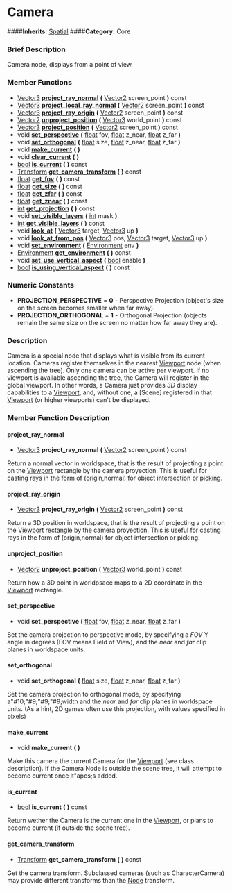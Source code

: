 #  Camera  
####**Inherits:** [Spatial](class_spatial)
####**Category:** Core

###  Brief Description  
Camera node, displays from a point of view.

###  Member Functions 
  * [Vector3](class_vector3)  **[project&#95;ray&#95;normal](#project_ray_normal)**  **(** [Vector2](class_vector2) screen_point  **)** const
  * [Vector3](class_vector3)  **[project&#95;local&#95;ray&#95;normal](#project_local_ray_normal)**  **(** [Vector2](class_vector2) screen_point  **)** const
  * [Vector3](class_vector3)  **[project&#95;ray&#95;origin](#project_ray_origin)**  **(** [Vector2](class_vector2) screen_point  **)** const
  * [Vector2](class_vector2)  **[unproject&#95;position](#unproject_position)**  **(** [Vector3](class_vector3) world_point  **)** const
  * [Vector3](class_vector3)  **[project&#95;position](#project_position)**  **(** [Vector2](class_vector2) screen_point  **)** const
  * void  **[set&#95;perspective](#set_perspective)**  **(** [float](class_float) fov, [float](class_float) z_near, [float](class_float) z_far  **)**
  * void  **[set&#95;orthogonal](#set_orthogonal)**  **(** [float](class_float) size, [float](class_float) z_near, [float](class_float) z_far  **)**
  * void  **[make&#95;current](#make_current)**  **(** **)**
  * void  **[clear&#95;current](#clear_current)**  **(** **)**
  * [bool](class_bool)  **[is&#95;current](#is_current)**  **(** **)** const
  * [Transform](class_transform)  **[get&#95;camera&#95;transform](#get_camera_transform)**  **(** **)** const
  * [float](class_float)  **[get&#95;fov](#get_fov)**  **(** **)** const
  * [float](class_float)  **[get&#95;size](#get_size)**  **(** **)** const
  * [float](class_float)  **[get&#95;zfar](#get_zfar)**  **(** **)** const
  * [float](class_float)  **[get&#95;znear](#get_znear)**  **(** **)** const
  * [int](class_int)  **[get&#95;projection](#get_projection)**  **(** **)** const
  * void  **[set&#95;visible&#95;layers](#set_visible_layers)**  **(** [int](class_int) mask  **)**
  * [int](class_int)  **[get&#95;visible&#95;layers](#get_visible_layers)**  **(** **)** const
  * void  **[look&#95;at](#look_at)**  **(** [Vector3](class_vector3) target, [Vector3](class_vector3) up  **)**
  * void  **[look&#95;at&#95;from&#95;pos](#look_at_from_pos)**  **(** [Vector3](class_vector3) pos, [Vector3](class_vector3) target, [Vector3](class_vector3) up  **)**
  * void  **[set&#95;environment](#set_environment)**  **(** [Environment](class_environment) env  **)**
  * [Environment](class_environment)  **[get&#95;environment](#get_environment)**  **(** **)** const
  * void  **[set&#95;use&#95;vertical&#95;aspect](#set_use_vertical_aspect)**  **(** [bool](class_bool) enable  **)**
  * [bool](class_bool)  **[is&#95;using&#95;vertical&#95;aspect](#is_using_vertical_aspect)**  **(** **)** const

###  Numeric Constants  
  * **PROJECTION_PERSPECTIVE** = **0** - Perspective Projection (object's size on the screen becomes smaller when far away).
  * **PROJECTION_ORTHOGONAL** = **1** - Orthogonal Projection (objects remain the same size on the screen no matter how far away they are).

###  Description  
Camera is a special node that displays what is visible from its current location. Cameras register themselves in the nearest [Viewport](class_viewport) node (when ascending the tree). Only one camera can be active per viewport. If no viewport is available ascending the tree, the Camera will register in the global viewport. In other words, a Camera just provides _3D_ display capabilities to a [Viewport](class_viewport), and, without one, a [Scene] registered in that [Viewport](class_viewport) (or higher viewports) can't be displayed.

###  Member Function Description  

#### <a name="project_ray_normal">project_ray_normal</a>
  * [Vector3](class_vector3)  **project&#95;ray&#95;normal**  **(** [Vector2](class_vector2) screen_point  **)** const

Return a normal vector in worldspace, that is the result of projecting a point on the [Viewport](class_viewport) rectangle by the camera proyection. This is useful for casting rays in the form of (origin,normal) for object intersection or picking.

#### <a name="project_ray_origin">project_ray_origin</a>
  * [Vector3](class_vector3)  **project&#95;ray&#95;origin**  **(** [Vector2](class_vector2) screen_point  **)** const

Return a 3D position in worldspace, that is the result of projecting a point on the [Viewport](class_viewport) rectangle by the camera proyection. This is useful for casting rays in the form of (origin,normal) for object intersection or picking.

#### <a name="unproject_position">unproject_position</a>
  * [Vector2](class_vector2)  **unproject&#95;position**  **(** [Vector3](class_vector3) world_point  **)** const

Return how a 3D point in worldpsace maps to a 2D coordinate in the [Viewport](class_viewport) rectangle.

#### <a name="set_perspective">set_perspective</a>
  * void  **set&#95;perspective**  **(** [float](class_float) fov, [float](class_float) z_near, [float](class_float) z_far  **)**

Set the camera projection to perspective mode, by specifying a _FOV_ Y angle in degrees (FOV means Field of View), and the _near_ and _far_ clip planes in worldspace units.

#### <a name="set_orthogonal">set_orthogonal</a>
  * void  **set&#95;orthogonal**  **(** [float](class_float) size, [float](class_float) z_near, [float](class_float) z_far  **)**

Set the camera projection to orthogonal mode, by specifying a"#10;"#9;"#9;"#9;width and the _near_ and _far_ clip planes in worldspace units. (As a hint, 2D games often use this projection, with values specified in pixels)

#### <a name="make_current">make_current</a>
  * void  **make&#95;current**  **(** **)**

Make this camera the current Camera for the [Viewport](class_viewport) (see class description). If the Camera Node is outside the scene tree, it will attempt to become current once it"apos;s added.

#### <a name="is_current">is_current</a>
  * [bool](class_bool)  **is&#95;current**  **(** **)** const

Return wether the Camera is the current one in the [Viewport](class_viewport), or plans to become current (if outside the scene tree).

#### <a name="get_camera_transform">get_camera_transform</a>
  * [Transform](class_transform)  **get&#95;camera&#95;transform**  **(** **)** const

Get the camera transform. Subclassed cameras (such as CharacterCamera) may provide different transforms than the [Node](class_node) transform.
